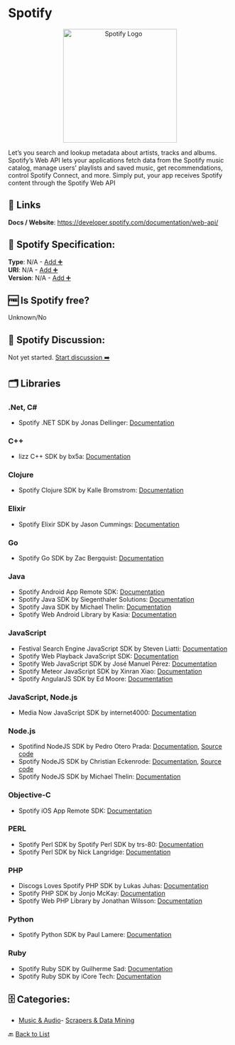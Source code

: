 # Spotify
<p align="center">
    <img width="256" src="https://raw.githubusercontent.com/apis-list/apis-list/main/apis/spotify/logo_256x256.png" alt="Spotify Logo"/>
</p>
Let’s you search and lookup metadata about artists, tracks and albums. Spotify’s Web API lets your applications fetch data from the Spotify music catalog, manage users' playlists and saved music, get recommendations, control Spotify Connect, and more. Simply put, your app receives Spotify content through the Spotify Web API

##  🔗 Links
**Docs / Website**: https://developer.spotify.com/documentation/web-api/

## 🧬 Spotify Specification:
**Type**: N/A - [Add ➕](https://github.com/apis-list/apis-list/edit/main/apis/spotify/spotify.yaml)  
**URI**: N/A - [Add ➕](https://github.com/apis-list/apis-list/edit/main/apis/spotify/spotify.yaml)  
**Version**: N/A - [Add ➕](https://github.com/apis-list/apis-list/edit/main/apis/spotify/spotify.yaml)

## 🆓 Is Spotify free?
 Unknown/No 

## 💬 Spotify Discussion:
Not yet started. [Start discussion ➡️](https://github.com/apis-list/apis-list/discussions/new)

## 🗂️ Libraries
### .Net, C#
- Spotify .NET SDK by Jonas Dellinger: [Documentation](https://github.com/JohnnyCrazy/SpotifyAPI-NET)
### C++
- lizz C++ SDK by bx5a: [Documentation](https://github.com/bx5a/lizz)
### Clojure
- Spotify Clojure SDK by Kalle Bromstrom: [Documentation](https://github.com/blmstrm/clj-spotify)
### Elixir
- Spotify Elixir SDK by Jason Cummings: [Documentation](https://github.com/jsncmgs1/spotify_ex)
### Go
- Spotify Go SDK by Zac Bergquist: [Documentation](https://github.com/zmb3/spotify)
### Java
- Spotify Android App Remote SDK: [Documentation](https://beta.developer.spotify.com/documentation/android-app-remote/)
- Spotify Java SDK by Siegenthaler Solutions: [Documentation](https://github.com/SiegenthalerSolutions/spotify-web-api-android)
- Spotify Java SDK by Michael Thelin: [Documentation](https://github.com/thelinmichael/spotify-web-api-java)
- Spotify Web Android Library by Kasia: [Documentation](https://github.com/kaaes/spotify-web-api-android)
### JavaScript
- Festival Search Engine JavaScript SDK by Steven Liatti: [Documentation](https://github.com/steenput/FestivalSearchEngine)
- Spotify Web Playback JavaScript SDK: [Documentation](https://beta.developer.spotify.com/documentation/web-playback-sdk/)
- Spotify Web JavaScript SDK by José Manuel Pérez: [Documentation](https://github.com/JMPerez/spotify-web-api-js)
- Spotify Meteor JavaScript SDK by Xinran Xiao: [Documentation](https://github.com/xinranxiao/meteor-spotify-web-api/)
- Spotify AngularJS SDK by Ed Moore: [Documentation](https://github.com/eddiemoore/angular-spotify)
### JavaScript, Node.js
- Media Now JavaScript SDK by internet4000: [Documentation](https://github.com/internet4000/media-now)
### Node.js
- Spotifind NodeJS SDK by Pedro Otero Prada: [Documentation](https://github.com/pedro-otero/spotifind), [Source code](https://www.npmjs.com/package/spotifind)
- Spotify NodeJS SDK by Christian Eckenrode: [Documentation](https://github.com/ceckenrode/node-spotify-api/blob/master/README.md), [Source code](https://github.com/ceckenrode/node-spotify-api)
- Spotify NodeJS SDK by Michael Thelin: [Documentation](https://github.com/thelinmichael/spotify-web-api-node)
### Objective-C
- Spotify iOS App Remote SDK: [Documentation](https://beta.developer.spotify.com/documentation/ios-app-remote/)
### PERL
- Spotify Perl SDK by Spotify Perl SDK by trs-80: [Documentation](https://github.com/trs-80/WWW-Spotify)
- Spotify Perl SDK by Nick Langridge: [Documentation](https://github.com/nicklangridge/WebService-Spotify)
### PHP
- Discogs Loves Spotify PHP SDK by Lukas Juhas: [Documentation](https://github.com/lukasjuhas/discogs-loves-spotify)
- Spotify PHP SDK by Jonjo McKay: [Documentation](https://github.com/jonjomckay/spotify-web-api)
- Spotify Web PHP Library by Jonathan Wilsson: [Documentation](https://github.com/jwilsson/spotify-web-api-php)
### Python
- Spotify Python SDK by Paul Lamere: [Documentation](https://github.com/plamere/spotipy)
### Ruby
- Spotify Ruby SDK by Guilherme Sad: [Documentation](https://github.com/guilhermesad/rspotify)
- Spotify Ruby SDK by iCore Tech: [Documentation](https://github.com/icoretech/spotify-client)


## 🗄️ Categories:
- [Music & Audio](https://github.com/apis-list/apis-list#music--audio-)- [Scrapers & Data Mining](https://github.com/apis-list/apis-list#scrapers--data-mining-)

🔙  [Back to List](https://github.com/apis-list/apis-list)
